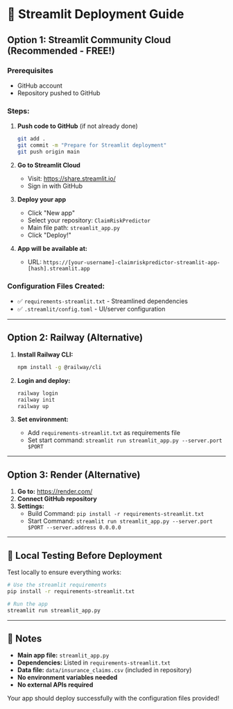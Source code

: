 # 🚀 Streamlit Deployment Guide

## Option 1: Streamlit Community Cloud (Recommended - FREE!)

### Prerequisites
- GitHub account
- Repository pushed to GitHub

### Steps:
1. **Push code to GitHub** (if not already done)
   ```bash
   git add .
   git commit -m "Prepare for Streamlit deployment"
   git push origin main
   ```

2. **Go to Streamlit Cloud**
   - Visit: https://share.streamlit.io/
   - Sign in with GitHub

3. **Deploy your app**
   - Click "New app"
   - Select your repository: `ClaimRiskPredictor`
   - Main file path: `streamlit_app.py`
   - Click "Deploy!"

4. **App will be available at:**
   - URL: `https://[your-username]-claimriskpredictor-streamlit-app-[hash].streamlit.app`

### Configuration Files Created:
- ✅ `requirements-streamlit.txt` - Streamlined dependencies
- ✅ `.streamlit/config.toml` - UI/server configuration

---

## Option 2: Railway (Alternative)

1. **Install Railway CLI:**
   ```bash
   npm install -g @railway/cli
   ```

2. **Login and deploy:**
   ```bash
   railway login
   railway init
   railway up
   ```

3. **Set environment:**
   - Add `requirements-streamlit.txt` as requirements file
   - Set start command: `streamlit run streamlit_app.py --server.port $PORT`

---

## Option 3: Render (Alternative)

1. **Go to:** https://render.com/
2. **Connect GitHub repository**
3. **Settings:**
   - Build Command: `pip install -r requirements-streamlit.txt`
   - Start Command: `streamlit run streamlit_app.py --server.port $PORT --server.address 0.0.0.0`

---

## 🔧 Local Testing Before Deployment

Test locally to ensure everything works:
```bash
# Use the streamlit requirements
pip install -r requirements-streamlit.txt

# Run the app
streamlit run streamlit_app.py
```

---

## 📝 Notes

- **Main app file:** `streamlit_app.py`
- **Dependencies:** Listed in `requirements-streamlit.txt`
- **Data file:** `data/insurance_claims.csv` (included in repository)
- **No environment variables needed**
- **No external APIs required**

Your app should deploy successfully with the configuration files provided!